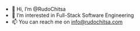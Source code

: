 - 👋 Hi, I’m @RudoChitsa
- 👀 I’m interested in Full-Stack Software Engineering
- 📫 You can reach me on info@rudochitsa.com

<!---
RudoChitsa/RudoChitsa is a ✨ special ✨ repository because its `README.md` (this file) appears on your GitHub profile.
You can click the Preview link to take a look at your changes.
--->
